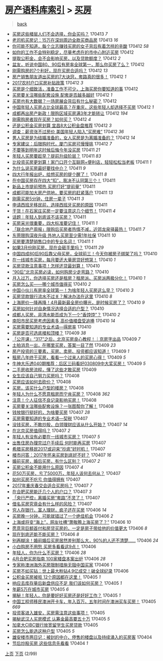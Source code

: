 [房产语料库索引](../../README.md)  > [买房](买房.md)
====
> [back](../README.md)

- [买房这些楼层人们不会选择，你会买吗？](http://jkwz.applinzi.com/ittc/6955933770992583684.html#%E4%B9%B0%E6%88%BF%E8%BF%99%E4%BA%9B%E6%A5%BC%E5%B1%82%E4%BA%BA%E4%BB%AC%E4%B8%8D%E4%BC%9A%E9%80%89%E6%8B%A9%EF%BC%8C%E4%BD%A0%E4%BC%9A%E4%B9%B0%E5%90%97%EF%BC%9F) 170413 *7* 
- [老司机买房记：15万在深圳周边全款买商品房](http://jkwz.applinzi.com/ittc/6955698384957604869.html#%E8%80%81%E5%8F%B8%E6%9C%BA%E4%B9%B0%E6%88%BF%E8%AE%B0%EF%BC%9A15%E4%B8%87%E5%9C%A8%E6%B7%B1%E5%9C%B3%E5%91%A8%E8%BE%B9%E5%85%A8%E6%AC%BE%E4%B9%B0%E5%95%86%E5%93%81%E6%88%BF) 170413 *16* 
- [你可能不知道，每个立志赚钱买房的女子背后有着怎样的辛酸](http://jkwz.applinzi.com/ittc/6955760209174725637.html#%E4%BD%A0%E5%8F%AF%E8%83%BD%E4%B8%8D%E7%9F%A5%E9%81%93%EF%BC%8C%E6%AF%8F%E4%B8%AA%E7%AB%8B%E5%BF%97%E8%B5%9A%E9%92%B1%E4%B9%B0%E6%88%BF%E7%9A%84%E5%A5%B3%E5%AD%90%E8%83%8C%E5%90%8E%E6%9C%89%E7%9D%80%E6%80%8E%E6%A0%B7%E7%9A%84%E8%BE%9B%E9%85%B8) 170412 *58* 
- [如你的工作不会特别稳定，尽量考虑在的市中心附近买房](http://jkwz.applinzi.com/ittc/6955733105158652932.html#%E5%A6%82%E4%BD%A0%E7%9A%84%E5%B7%A5%E4%BD%9C%E4%B8%8D%E4%BC%9A%E7%89%B9%E5%88%AB%E7%A8%B3%E5%AE%9A%EF%BC%8C%E5%B0%BD%E9%87%8F%E8%80%83%E8%99%91%E5%9C%A8%E7%9A%84%E5%B8%82%E4%B8%AD%E5%BF%83%E9%99%84%E8%BF%91%E4%B9%B0%E6%88%BF) 170412  
- [提取公积金，会不会影响买房，以及贷款额度？](http://jkwz.applinzi.com/ittc/6955731948206031877.html#%E6%8F%90%E5%8F%96%E5%85%AC%E7%A7%AF%E9%87%91%EF%BC%8C%E4%BC%9A%E4%B8%8D%E4%BC%9A%E5%BD%B1%E5%93%8D%E4%B9%B0%E6%88%BF%EF%BC%8C%E4%BB%A5%E5%8F%8A%E8%B4%B7%E6%AC%BE%E9%A2%9D%E5%BA%A6%EF%BC%9F) 170412 *2* 
- [盆友，听说中国80、90后有房率全球第一，那么你买房了么？](http://jkwz.applinzi.com/ittc/6955706140523512837.html#%E7%9B%86%E5%8F%8B%EF%BC%8C%E5%90%AC%E8%AF%B4%E4%B8%AD%E5%9B%BD80%E3%80%8190%E5%90%8E%E6%9C%89%E6%88%BF%E7%8E%87%E5%85%A8%E7%90%83%E7%AC%AC%E4%B8%80%EF%BC%8C%E9%82%A3%E4%B9%88%E4%BD%A0%E4%B9%B0%E6%88%BF%E4%BA%86%E4%B9%88%EF%BC%9F) 170412  
- [刚需购房的7个利好，现在买房合适吗？](http://jkwz.applinzi.com/ittc/6955705100583568388.html#%E5%88%9A%E9%9C%80%E8%B4%AD%E6%88%BF%E7%9A%847%E4%B8%AA%E5%88%A9%E5%A5%BD%EF%BC%8C%E7%8E%B0%E5%9C%A8%E4%B9%B0%E6%88%BF%E5%90%88%E9%80%82%E5%90%97%EF%BC%9F) 170412 *13* 
- [房产销售朋友道出买房的7大诀窍，套路真的很多！](http://jkwz.applinzi.com/ittc/6955694260216136708.html#%E6%88%BF%E4%BA%A7%E9%94%80%E5%94%AE%E6%9C%8B%E5%8F%8B%E9%81%93%E5%87%BA%E4%B9%B0%E6%88%BF%E7%9A%847%E5%A4%A7%E8%AF%80%E7%AA%8D%EF%BC%8C%E5%A5%97%E8%B7%AF%E7%9C%9F%E7%9A%84%E5%BE%88%E5%A4%9A%EF%BC%81) 170412 *1* 
- [2017农村户口买房补贴政策](http://jkwz.applinzi.com/ittc/6955684270956872708.html#2017%E5%86%9C%E6%9D%91%E6%88%B7%E5%8F%A3%E4%B9%B0%E6%88%BF%E8%A1%A5%E8%B4%B4%E6%94%BF%E7%AD%96) 170412 *3* 
- [买房是个细致活，准备工作不可少，上海买房你要知道的事](http://jkwz.applinzi.com/ittc/6955683626476897285.html#%E4%B9%B0%E6%88%BF%E6%98%AF%E4%B8%AA%E7%BB%86%E8%87%B4%E6%B4%BB%EF%BC%8C%E5%87%86%E5%A4%87%E5%B7%A5%E4%BD%9C%E4%B8%8D%E5%8F%AF%E5%B0%91%EF%BC%8C%E4%B8%8A%E6%B5%B7%E4%B9%B0%E6%88%BF%E4%BD%A0%E8%A6%81%E7%9F%A5%E9%81%93%E7%9A%84%E4%BA%8B) 170412  
- [买房要关注哪些配套设施 配套是否越多越好](http://jkwz.applinzi.com/ittc/6955683435724145669.html#%E4%B9%B0%E6%88%BF%E8%A6%81%E5%85%B3%E6%B3%A8%E5%93%AA%E4%BA%9B%E9%85%8D%E5%A5%97%E8%AE%BE%E6%96%BD+%E9%85%8D%E5%A5%97%E6%98%AF%E5%90%A6%E8%B6%8A%E5%A4%9A%E8%B6%8A%E5%A5%BD) 170412 *1* 
- [买房也有大数据？一场房展会背后有什么秘密？](http://jkwz.applinzi.com/ittc/6955680665545737220.html#%E4%B9%B0%E6%88%BF%E4%B9%9F%E6%9C%89%E5%A4%A7%E6%95%B0%E6%8D%AE%EF%BC%9F%E4%B8%80%E5%9C%BA%E6%88%BF%E5%B1%95%E4%BC%9A%E8%83%8C%E5%90%8E%E6%9C%89%E4%BB%80%E4%B9%88%E7%A7%98%E5%AF%86%EF%BC%9F) 170412  
- [中国年轻人买房占比全球最高？在重庆，这些年轻人却选择不买房](http://jkwz.applinzi.com/ittc/6955656901550408708.html#%E4%B8%AD%E5%9B%BD%E5%B9%B4%E8%BD%BB%E4%BA%BA%E4%B9%B0%E6%88%BF%E5%8D%A0%E6%AF%94%E5%85%A8%E7%90%83%E6%9C%80%E9%AB%98%EF%BC%9F%E5%9C%A8%E9%87%8D%E5%BA%86%EF%BC%8C%E8%BF%99%E4%BA%9B%E5%B9%B4%E8%BD%BB%E4%BA%BA%E5%8D%B4%E9%80%89%E6%8B%A9%E4%B8%8D%E4%B9%B0%E6%88%BF) 170412 *1* 
- [成都再出房产新政！限购区域买房满3年才能转让](http://jkwz.applinzi.com/ittc/6955643318003303429.html#%E6%88%90%E9%83%BD%E5%86%8D%E5%87%BA%E6%88%BF%E4%BA%A7%E6%96%B0%E6%94%BF%EF%BC%81%E9%99%90%E8%B4%AD%E5%8C%BA%E5%9F%9F%E4%B9%B0%E6%88%BF%E6%BB%A13%E5%B9%B4%E6%89%8D%E8%83%BD%E8%BD%AC%E8%AE%A9) 170412 *194* 
- [刚需购房者现在买房？如何买？](http://jkwz.applinzi.com/ittc/6955607071780242436.html#%E5%88%9A%E9%9C%80%E8%B4%AD%E6%88%BF%E8%80%85%E7%8E%B0%E5%9C%A8%E4%B9%B0%E6%88%BF%EF%BC%9F%E5%A6%82%E4%BD%95%E4%B9%B0%EF%BC%9F) 170412 *4* 
- [还是公积金买房划算 宜昌8大公积金盘推荐](http://jkwz.applinzi.com/ittc/6955600617383920645.html#%E8%BF%98%E6%98%AF%E5%85%AC%E7%A7%AF%E9%87%91%E4%B9%B0%E6%88%BF%E5%88%92%E7%AE%97+%E5%AE%9C%E6%98%8C8%E5%A4%A7%E5%85%AC%E7%A7%AF%E9%87%91%E7%9B%98%E6%8E%A8%E8%8D%90) 170412 *3* 
- [调查：薪资涨不过房价 美国年轻人陷入“买房难”](http://jkwz.applinzi.com/ittc/6955577383888356356.html#%E8%B0%83%E6%9F%A5%EF%BC%9A%E8%96%AA%E8%B5%84%E6%B6%A8%E4%B8%8D%E8%BF%87%E6%88%BF%E4%BB%B7+%E7%BE%8E%E5%9B%BD%E5%B9%B4%E8%BD%BB%E4%BA%BA%E9%99%B7%E5%85%A5%E2%80%9C%E4%B9%B0%E6%88%BF%E9%9A%BE%E2%80%9D) 170412 *36* 
- [男人买房是为结婚准备的，女人买房是为离婚准备的？](http://jkwz.applinzi.com/ittc/6955334827514528773.html#%E7%94%B7%E4%BA%BA%E4%B9%B0%E6%88%BF%E6%98%AF%E4%B8%BA%E7%BB%93%E5%A9%9A%E5%87%86%E5%A4%87%E7%9A%84%EF%BC%8C%E5%A5%B3%E4%BA%BA%E4%B9%B0%E6%88%BF%E6%98%AF%E4%B8%BA%E7%A6%BB%E5%A9%9A%E5%87%86%E5%A4%87%E7%9A%84%EF%BC%9F) 170412 *14* 
- [专家建议：后限购时代，厦门买房可慢慢挑](http://jkwz.applinzi.com/ittc/6955565950156932100.html#%E4%B8%93%E5%AE%B6%E5%BB%BA%E8%AE%AE%EF%BC%9A%E5%90%8E%E9%99%90%E8%B4%AD%E6%97%B6%E4%BB%A3%EF%BC%8C%E5%8E%A6%E9%97%A8%E4%B9%B0%E6%88%BF%E5%8F%AF%E6%85%A2%E6%85%A2%E6%8C%91) 170412 *7* 
- [不要等到明年这时候后悔今年没买房](http://jkwz.applinzi.com/ittc/6955381884132525061.html#%E4%B8%8D%E8%A6%81%E7%AD%89%E5%88%B0%E6%98%8E%E5%B9%B4%E8%BF%99%E6%97%B6%E5%80%99%E5%90%8E%E6%82%94%E4%BB%8A%E5%B9%B4%E6%B2%A1%E4%B9%B0%E6%88%BF) 170411 *21* 
- [年轻人买房要趁早？提前升级阶层？](http://jkwz.applinzi.com/ittc/6955375306272670725.html#%E5%B9%B4%E8%BD%BB%E4%BA%BA%E4%B9%B0%E6%88%BF%E8%A6%81%E8%B6%81%E6%97%A9%EF%BC%9F%E6%8F%90%E5%89%8D%E5%8D%87%E7%BA%A7%E9%98%B6%E5%B1%82%EF%BC%9F) 170411 *83* 
- [比投资买房更划算！家门口开个互联网+便利店，轻轻松松当老板](http://jkwz.applinzi.com/ittc/6955327981097583621.html#%E6%AF%94%E6%8A%95%E8%B5%84%E4%B9%B0%E6%88%BF%E6%9B%B4%E5%88%92%E7%AE%97%EF%BC%81%E5%AE%B6%E9%97%A8%E5%8F%A3%E5%BC%80%E4%B8%AA%E4%BA%92%E8%81%94%E7%BD%91%2B%E4%BE%BF%E5%88%A9%E5%BA%97%EF%BC%8C%E8%BD%BB%E8%BD%BB%E6%9D%BE%E6%9D%BE%E5%BD%93%E8%80%81%E6%9D%BF) 170411 *1* 
- [为什么说买房最好要找中介？](http://jkwz.applinzi.com/ittc/6955327952060417029.html#%E4%B8%BA%E4%BB%80%E4%B9%88%E8%AF%B4%E4%B9%B0%E6%88%BF%E6%9C%80%E5%A5%BD%E8%A6%81%E6%89%BE%E4%B8%AD%E4%BB%8B%EF%BC%9F) 170411 *9* 
- [四大行年报出炉，给想买房的提个醒了！](http://jkwz.applinzi.com/ittc/6955321947457061892.html#%E5%9B%9B%E5%A4%A7%E8%A1%8C%E5%B9%B4%E6%8A%A5%E5%87%BA%E7%82%89%EF%BC%8C%E7%BB%99%E6%83%B3%E4%B9%B0%E6%88%BF%E7%9A%84%E6%8F%90%E4%B8%AA%E9%86%92%E4%BA%86%EF%BC%81) 170411 *8* 
- [在中国买房存在四大“扣”，我决不认同第三个！](http://jkwz.applinzi.com/ittc/6955320046636254213.html#%E5%9C%A8%E4%B8%AD%E5%9B%BD%E4%B9%B0%E6%88%BF%E5%AD%98%E5%9C%A8%E5%9B%9B%E5%A4%A7%E2%80%9C%E6%89%A3%E2%80%9D%EF%BC%8C%E6%88%91%E5%86%B3%E4%B8%8D%E8%AE%A4%E5%90%8C%E7%AC%AC%E4%B8%89%E4%B8%AA%EF%BC%81) 170411  
- [新品上市提前预热 买房打好“提前量”](http://jkwz.applinzi.com/ittc/6955289490464703492.html#%E6%96%B0%E5%93%81%E4%B8%8A%E5%B8%82%E6%8F%90%E5%89%8D%E9%A2%84%E7%83%AD+%E4%B9%B0%E6%88%BF%E6%89%93%E5%A5%BD%E2%80%9C%E6%8F%90%E5%89%8D%E9%87%8F%E2%80%9D) 170411  
- [成都可能加大房产供地，要买房的赶紧落户](http://jkwz.applinzi.com/ittc/6955278399600854021.html#%E6%88%90%E9%83%BD%E5%8F%AF%E8%83%BD%E5%8A%A0%E5%A4%A7%E6%88%BF%E4%BA%A7%E4%BE%9B%E5%9C%B0%EF%BC%8C%E8%A6%81%E4%B9%B0%E6%88%BF%E7%9A%84%E8%B5%B6%E7%B4%A7%E8%90%BD%E6%88%B7) 170411 *13* 
- [刚需买房5分钟，住房一辈子](http://jkwz.applinzi.com/ittc/6955264045069370372.html#%E5%88%9A%E9%9C%80%E4%B9%B0%E6%88%BF5%E5%88%86%E9%92%9F%EF%BC%8C%E4%BD%8F%E6%88%BF%E4%B8%80%E8%BE%88%E5%AD%90) 170411 *3* 
- [申请西班牙移民前，选择西班牙买房的原因](http://jkwz.applinzi.com/ittc/6955262520607638532.html#%E7%94%B3%E8%AF%B7%E8%A5%BF%E7%8F%AD%E7%89%99%E7%A7%BB%E6%B0%91%E5%89%8D%EF%BC%8C%E9%80%89%E6%8B%A9%E8%A5%BF%E7%8F%AD%E7%89%99%E4%B9%B0%E6%88%BF%E7%9A%84%E5%8E%9F%E5%9B%A0) 170411  
- [干货！在石家庄买房一定要注意这几个细节！](http://jkwz.applinzi.com/ittc/6955221469578658821.html#%E5%B9%B2%E8%B4%A7%EF%BC%81%E5%9C%A8%E7%9F%B3%E5%AE%B6%E5%BA%84%E4%B9%B0%E6%88%BF%E4%B8%80%E5%AE%9A%E8%A6%81%E6%B3%A8%E6%84%8F%E8%BF%99%E5%87%A0%E4%B8%AA%E7%BB%86%E8%8A%82%EF%BC%81) 170411 *4* 
- [话题｜年轻人到底该不该买房？](http://jkwz.applinzi.com/ittc/6955237039049016325.html#%E8%AF%9D%E9%A2%98%EF%BD%9C%E5%B9%B4%E8%BD%BB%E4%BA%BA%E5%88%B0%E5%BA%95%E8%AF%A5%E4%B8%8D%E8%AF%A5%E4%B9%B0%E6%88%BF%EF%BC%9F) 170411  
- [买房采光很重要，四大标准要记住！](http://jkwz.applinzi.com/ittc/6955231658830726149.html#%E4%B9%B0%E6%88%BF%E9%87%87%E5%85%89%E5%BE%88%E9%87%8D%E8%A6%81%EF%BC%8C%E5%9B%9B%E5%A4%A7%E6%A0%87%E5%87%86%E8%A6%81%E8%AE%B0%E4%BD%8F%EF%BC%81) 170411 *1* 
- [「联合地产周报」限购后买房者热情不减，近郊龙泉驿最热！](http://jkwz.applinzi.com/ittc/6955196245911012357.html#%E3%80%8C%E8%81%94%E5%90%88%E5%9C%B0%E4%BA%A7%E5%91%A8%E6%8A%A5%E3%80%8D%E9%99%90%E8%B4%AD%E5%90%8E%E4%B9%B0%E6%88%BF%E8%80%85%E7%83%AD%E6%83%85%E4%B8%8D%E5%87%8F%EF%BC%8C%E8%BF%91%E9%83%8A%E9%BE%99%E6%B3%89%E9%A9%BF%E6%9C%80%E7%83%AD%EF%BC%81) 170411 *7* 
- [东莞限购深夜升级 外地人买房至少需1年社保](http://jkwz.applinzi.com/ittc/6955193445533615108.html#%E4%B8%9C%E8%8E%9E%E9%99%90%E8%B4%AD%E6%B7%B1%E5%A4%9C%E5%8D%87%E7%BA%A7+%E5%A4%96%E5%9C%B0%E4%BA%BA%E4%B9%B0%E6%88%BF%E8%87%B3%E5%B0%91%E9%9C%801%E5%B9%B4%E7%A4%BE%E4%BF%9D) 170411 *10* 
- [买房要清楚销售口中的专业名词！](http://jkwz.applinzi.com/ittc/6954844730696401924.html#%E4%B9%B0%E6%88%BF%E8%A6%81%E6%B8%85%E6%A5%9A%E9%94%80%E5%94%AE%E5%8F%A3%E4%B8%AD%E7%9A%84%E4%B8%93%E4%B8%9A%E5%90%8D%E8%AF%8D%EF%BC%81) 170411 *1* 
- [如果3月份刚买房，现在会砸手里吗？](http://jkwz.applinzi.com/ittc/6955059222017475589.html#%E5%A6%82%E6%9E%9C3%E6%9C%88%E4%BB%BD%E5%88%9A%E4%B9%B0%E6%88%BF%EF%BC%8C%E7%8E%B0%E5%9C%A8%E4%BC%9A%E7%A0%B8%E6%89%8B%E9%87%8C%E5%90%97%EF%BC%9F) 170411 *29* 
- [中国四成80后90后靠父母买房，全球前三！今天你被房子绑架了吗？](http://jkwz.applinzi.com/ittc/6954975941427201028.html#%E4%B8%AD%E5%9B%BD%E5%9B%9B%E6%88%9080%E5%90%8E90%E5%90%8E%E9%9D%A0%E7%88%B6%E6%AF%8D%E4%B9%B0%E6%88%BF%EF%BC%8C%E5%85%A8%E7%90%83%E5%89%8D%E4%B8%89%EF%BC%81%E4%BB%8A%E5%A4%A9%E4%BD%A0%E8%A2%AB%E6%88%BF%E5%AD%90%E7%BB%91%E6%9E%B6%E4%BA%86%E5%90%97%EF%BC%9F) 170410  
- [在一线城市买房，每月要还大量房贷好想哭！](http://jkwz.applinzi.com/ittc/6954922013062857732.html#%E5%9C%A8%E4%B8%80%E7%BA%BF%E5%9F%8E%E5%B8%82%E4%B9%B0%E6%88%BF%EF%BC%8C%E6%AF%8F%E6%9C%88%E8%A6%81%E8%BF%98%E5%A4%A7%E9%87%8F%E6%88%BF%E8%B4%B7%E5%A5%BD%E6%83%B3%E5%93%AD%EF%BC%81) 170410 *1* 
- [买房贷款注意事项！怎样还贷最划算！](http://jkwz.applinzi.com/ittc/6954945575475741701.html#%E4%B9%B0%E6%88%BF%E8%B4%B7%E6%AC%BE%E6%B3%A8%E6%84%8F%E4%BA%8B%E9%A1%B9%EF%BC%81%E6%80%8E%E6%A0%B7%E8%BF%98%E8%B4%B7%E6%9C%80%E5%88%92%E7%AE%97%EF%BC%81) 170410  
- [“90后”北京买房必读，如何购房少走弯路？](http://jkwz.applinzi.com/ittc/6954933336924488709.html#%E2%80%9C90%E5%90%8E%E2%80%9D%E5%8C%97%E4%BA%AC%E4%B9%B0%E6%88%BF%E5%BF%85%E8%AF%BB%EF%BC%8C%E5%A6%82%E4%BD%95%E8%B4%AD%E6%88%BF%E5%B0%91%E8%B5%B0%E5%BC%AF%E8%B7%AF%EF%BC%9F) 170410  
- [月入过万，你选择买房还是租房？租房派、买房派两极分化！](http://jkwz.applinzi.com/ittc/6954932224611845124.html#%E6%9C%88%E5%85%A5%E8%BF%87%E4%B8%87%EF%BC%8C%E4%BD%A0%E9%80%89%E6%8B%A9%E4%B9%B0%E6%88%BF%E8%BF%98%E6%98%AF%E7%A7%9F%E6%88%BF%EF%BC%9F%E7%A7%9F%E6%88%BF%E6%B4%BE%E3%80%81%E4%B9%B0%E6%88%BF%E6%B4%BE%E4%B8%A4%E6%9E%81%E5%88%86%E5%8C%96%EF%BC%81) 170410 *1* 
- [买房怎么买——哪个城市值得买](http://jkwz.applinzi.com/ittc/6954922129387684869.html#%E4%B9%B0%E6%88%BF%E6%80%8E%E4%B9%88%E4%B9%B0%E2%80%94%E2%80%94%E5%93%AA%E4%B8%AA%E5%9F%8E%E5%B8%82%E5%80%BC%E5%BE%97%E4%B9%B0) 170410 *2* 
- [中国小伙儿有房率全球第一！为啥年轻人买房这么早？](http://jkwz.applinzi.com/ittc/6954919591800210437.html#%E4%B8%AD%E5%9B%BD%E5%B0%8F%E4%BC%99%E5%84%BF%E6%9C%89%E6%88%BF%E7%8E%87%E5%85%A8%E7%90%83%E7%AC%AC%E4%B8%80%EF%BC%81%E4%B8%BA%E5%95%A5%E5%B9%B4%E8%BD%BB%E4%BA%BA%E4%B9%B0%E6%88%BF%E8%BF%99%E4%B9%88%E6%97%A9%EF%BC%9F) 170410 *3* 
- [买房贷款银行流水不过关？解决办法在这里](http://jkwz.applinzi.com/ittc/6954843259250672644.html#%E4%B9%B0%E6%88%BF%E8%B4%B7%E6%AC%BE%E9%93%B6%E8%A1%8C%E6%B5%81%E6%B0%B4%E4%B8%8D%E8%BF%87%E5%85%B3%EF%BC%9F%E8%A7%A3%E5%86%B3%E5%8A%9E%E6%B3%95%E5%9C%A8%E8%BF%99%E9%87%8C) 170410 *8* 
- [上海房价一降再降！4月最新最全房价曝光，是时候买房了？](http://jkwz.applinzi.com/ittc/6954857267215205381.html#%E4%B8%8A%E6%B5%B7%E6%88%BF%E4%BB%B7%E4%B8%80%E9%99%8D%E5%86%8D%E9%99%8D%EF%BC%814%E6%9C%88%E6%9C%80%E6%96%B0%E6%9C%80%E5%85%A8%E6%88%BF%E4%BB%B7%E6%9B%9D%E5%85%89%EF%BC%8C%E6%98%AF%E6%97%B6%E5%80%99%E4%B9%B0%E6%88%BF%E4%BA%86%EF%BC%9F) 170410 *9* 
- [买房如何针对自身情况选择合适的户型？](http://jkwz.applinzi.com/ittc/6954854728671429637.html#%E4%B9%B0%E6%88%BF%E5%A6%82%E4%BD%95%E9%92%88%E5%AF%B9%E8%87%AA%E8%BA%AB%E6%83%85%E5%86%B5%E9%80%89%E6%8B%A9%E5%90%88%E9%80%82%E7%9A%84%E6%88%B7%E5%9E%8B%EF%BC%9F) 170410  
- [成都人买房，非清水能否成为下一个“香饽饽”？](http://jkwz.applinzi.com/ittc/6954835272511521797.html#%E6%88%90%E9%83%BD%E4%BA%BA%E4%B9%B0%E6%88%BF%EF%BC%8C%E9%9D%9E%E6%B8%85%E6%B0%B4%E8%83%BD%E5%90%A6%E6%88%90%E4%B8%BA%E4%B8%8B%E4%B8%80%E4%B8%AA%E2%80%9C%E9%A6%99%E9%A5%BD%E9%A5%BD%E2%80%9D%EF%BC%9F) 170410 *2* 
- [南阳市民买房考虑因素多 高价值楼盘受追捧](http://jkwz.applinzi.com/ittc/6954817201226908676.html#%E5%8D%97%E9%98%B3%E5%B8%82%E6%B0%91%E4%B9%B0%E6%88%BF%E8%80%83%E8%99%91%E5%9B%A0%E7%B4%A0%E5%A4%9A+%E9%AB%98%E4%BB%B7%E5%80%BC%E6%A5%BC%E7%9B%98%E5%8F%97%E8%BF%BD%E6%8D%A7) 170410 *14* 
- [买房需要知道的专业术语—得房率](http://jkwz.applinzi.com/ittc/6954314268940960772.html#%E4%B9%B0%E6%88%BF%E9%9C%80%E8%A6%81%E7%9F%A5%E9%81%93%E7%9A%84%E4%B8%93%E4%B8%9A%E6%9C%AF%E8%AF%AD%E2%80%94%E5%BE%97%E6%88%BF%E7%8E%87) 170410  
- [买房是否可选底楼和顶楼？](http://jkwz.applinzi.com/ittc/6954659948406522884.html#%E4%B9%B0%E6%88%BF%E6%98%AF%E5%90%A6%E5%8F%AF%E9%80%89%E5%BA%95%E6%A5%BC%E5%92%8C%E9%A1%B6%E6%A5%BC%EF%BC%9F) 170409 *38* 
- [「公开课」“317”之后，北京买房良心教程！｜京房字出品](http://jkwz.applinzi.com/ittc/6954643725862044677.html#%E3%80%8C%E5%85%AC%E5%BC%80%E8%AF%BE%E3%80%8D%E2%80%9C317%E2%80%9D%E4%B9%8B%E5%90%8E%EF%BC%8C%E5%8C%97%E4%BA%AC%E4%B9%B0%E6%88%BF%E8%89%AF%E5%BF%83%E6%95%99%E7%A8%8B%EF%BC%81%EF%BD%9C%E4%BA%AC%E6%88%BF%E5%AD%97%E5%87%BA%E5%93%81) 170409 *7* 
- [土拍消息一出，在哪里买房，答案一目了然](http://jkwz.applinzi.com/ittc/6954577257560540164.html#%E5%9C%9F%E6%8B%8D%E6%B6%88%E6%81%AF%E4%B8%80%E5%87%BA%EF%BC%8C%E5%9C%A8%E5%93%AA%E9%87%8C%E4%B9%B0%E6%88%BF%EF%BC%8C%E7%AD%94%E6%A1%88%E4%B8%80%E7%9B%AE%E4%BA%86%E7%84%B6) 170409 *23* 
- [房产投资的三要素，买房、卖房、投资都应该知道！](http://jkwz.applinzi.com/ittc/6954522792488862724.html#%E6%88%BF%E4%BA%A7%E6%8A%95%E8%B5%84%E7%9A%84%E4%B8%89%E8%A6%81%E7%B4%A0%EF%BC%8C%E4%B9%B0%E6%88%BF%E3%80%81%E5%8D%96%E6%88%BF%E3%80%81%E6%8A%95%E8%B5%84%E9%83%BD%E5%BA%94%E8%AF%A5%E7%9F%A5%E9%81%93%EF%BC%81) 170409 *1* 
- [租房八年终于买房，看看一个过来人的买房心得！](http://jkwz.applinzi.com/ittc/6954477250744419333.html#%E7%A7%9F%E6%88%BF%E5%85%AB%E5%B9%B4%E7%BB%88%E4%BA%8E%E4%B9%B0%E6%88%BF%EF%BC%8C%E7%9C%8B%E7%9C%8B%E4%B8%80%E4%B8%AA%E8%BF%87%E6%9D%A5%E4%BA%BA%E7%9A%84%E4%B9%B0%E6%88%BF%E5%BF%83%E5%BE%97%EF%BC%81) 170409 *5* 
- [牛神大乐透040期推荐：后区三码看好030809中大奖买房！](http://jkwz.applinzi.com/ittc/6954135536020227077.html#%E7%89%9B%E7%A5%9E%E5%A4%A7%E4%B9%90%E9%80%8F040%E6%9C%9F%E6%8E%A8%E8%8D%90%EF%BC%9A%E5%90%8E%E5%8C%BA%E4%B8%89%E7%A0%81%E7%9C%8B%E5%A5%BD030809%E4%B8%AD%E5%A4%A7%E5%A5%96%E4%B9%B0%E6%88%BF%EF%BC%81) 170409 *5* 
- [二手房收房流程，懂了这些才敢买房](http://jkwz.applinzi.com/ittc/6954442194718032901.html#%E4%BA%8C%E6%89%8B%E6%88%BF%E6%94%B6%E6%88%BF%E6%B5%81%E7%A8%8B%EF%BC%8C%E6%87%82%E4%BA%86%E8%BF%99%E4%BA%9B%E6%89%8D%E6%95%A2%E4%B9%B0%E6%88%BF) 170409  
- [女生应该自己努力买房吗？](http://jkwz.applinzi.com/ittc/6954264367930541061.html#%E5%A5%B3%E7%94%9F%E5%BA%94%E8%AF%A5%E8%87%AA%E5%B7%B1%E5%8A%AA%E5%8A%9B%E4%B9%B0%E6%88%BF%E5%90%97%EF%BC%9F) 170408  
- [买房应该如何去砍价？](http://jkwz.applinzi.com/ittc/6954261229781648389.html#%E4%B9%B0%E6%88%BF%E5%BA%94%E8%AF%A5%E5%A6%82%E4%BD%95%E5%8E%BB%E7%A0%8D%E4%BB%B7%EF%BC%9F) 170408  
- [买房，该买什么户型的楼房？](http://jkwz.applinzi.com/ittc/6954183320014423044.html#%E4%B9%B0%E6%88%BF%EF%BC%8C%E8%AF%A5%E4%B9%B0%E4%BB%80%E4%B9%88%E6%88%B7%E5%9E%8B%E7%9A%84%E6%A5%BC%E6%88%BF%EF%BC%9F) 170408  
- [年轻人为什么不愿意租房而宁肯买房？](http://jkwz.applinzi.com/ittc/6954164320006046724.html#%E5%B9%B4%E8%BD%BB%E4%BA%BA%E4%B8%BA%E4%BB%80%E4%B9%88%E4%B8%8D%E6%84%BF%E6%84%8F%E7%A7%9F%E6%88%BF%E8%80%8C%E5%AE%81%E8%82%AF%E4%B9%B0%E6%88%BF%EF%BC%9F) 170408 *362* 
- [注意！个人征信不良记录影响买房！](http://jkwz.applinzi.com/ittc/6954112681710715908.html#%E6%B3%A8%E6%84%8F%EF%BC%81%E4%B8%AA%E4%BA%BA%E5%BE%81%E4%BF%A1%E4%B8%8D%E8%89%AF%E8%AE%B0%E5%BD%95%E5%BD%B1%E5%93%8D%E4%B9%B0%E6%88%BF%EF%BC%81) 170408  
- [买房要关注哪些配套设施？一张图帮你了解！](http://jkwz.applinzi.com/ittc/6954112091131741188.html#%E4%B9%B0%E6%88%BF%E8%A6%81%E5%85%B3%E6%B3%A8%E5%93%AA%E4%BA%9B%E9%85%8D%E5%A5%97%E8%AE%BE%E6%96%BD%EF%BC%9F%E4%B8%80%E5%BC%A0%E5%9B%BE%E5%B8%AE%E4%BD%A0%E4%BA%86%E8%A7%A3%EF%BC%81) 170408  
- [钱放银行挺好的，为啥要买房](http://jkwz.applinzi.com/ittc/6953930807818322948.html#%E9%92%B1%E6%94%BE%E9%93%B6%E8%A1%8C%E6%8C%BA%E5%A5%BD%E7%9A%84%EF%BC%8C%E4%B8%BA%E5%95%A5%E8%A6%81%E4%B9%B0%E6%88%BF) 170407 *28* 
- [买房需要知道的专业术语—契税](http://jkwz.applinzi.com/ittc/6953927666104271877.html#%E4%B9%B0%E6%88%BF%E9%9C%80%E8%A6%81%E7%9F%A5%E9%81%93%E7%9A%84%E4%B8%93%E4%B8%9A%E6%9C%AF%E8%AF%AD%E2%80%94%E5%A5%91%E7%A8%8E) 170407  
- [没钱买房，不敢炒股，白领理财应该从什么开始？](http://jkwz.applinzi.com/ittc/6953860134869664773.html#%E6%B2%A1%E9%92%B1%E4%B9%B0%E6%88%BF%EF%BC%8C%E4%B8%8D%E6%95%A2%E7%82%92%E8%82%A1%EF%BC%8C%E7%99%BD%E9%A2%86%E7%90%86%E8%B4%A2%E5%BA%94%E8%AF%A5%E4%BB%8E%E4%BB%80%E4%B9%88%E5%BC%80%E5%A7%8B%EF%BC%9F) 170407 *14* 
- [在北京买房值得吗？](http://jkwz.applinzi.com/ittc/6953860047925937157.html#%E5%9C%A8%E5%8C%97%E4%BA%AC%E4%B9%B0%E6%88%BF%E5%80%BC%E5%BE%97%E5%90%97%EF%BC%9F) 170407 *2* 
- [年轻人有没有必要在一线城市买房？](http://jkwz.applinzi.com/ittc/6953851381436908549.html#%E5%B9%B4%E8%BD%BB%E4%BA%BA%E6%9C%89%E6%B2%A1%E6%9C%89%E5%BF%85%E8%A6%81%E5%9C%A8%E4%B8%80%E7%BA%BF%E5%9F%8E%E5%B8%82%E4%B9%B0%E6%88%BF%EF%BC%9F) 170407 *5* 
- [出售住房办理完过户手续后 何时能再买房](http://jkwz.applinzi.com/ittc/6953848323000763397.html#%E5%87%BA%E5%94%AE%E4%BD%8F%E6%88%BF%E5%8A%9E%E7%90%86%E5%AE%8C%E8%BF%87%E6%88%B7%E6%89%8B%E7%BB%AD%E5%90%8E+%E4%BD%95%E6%97%B6%E8%83%BD%E5%86%8D%E4%B9%B0%E6%88%BF) 170407  
- [希腊买房移民2017或迎来“抄底”好时机！](http://jkwz.applinzi.com/ittc/6953843064618615812.html#%E5%B8%8C%E8%85%8A%E4%B9%B0%E6%88%BF%E7%A7%BB%E6%B0%912017%E6%88%96%E8%BF%8E%E6%9D%A5%E2%80%9C%E6%8A%84%E5%BA%95%E2%80%9D%E5%A5%BD%E6%97%B6%E6%9C%BA%EF%BC%81) 170407  
- [楼市问答：2017年怀来买房到底好不好？](http://jkwz.applinzi.com/ittc/6953842782056743941.html#%E6%A5%BC%E5%B8%82%E9%97%AE%E7%AD%94%EF%BC%9A2017%E5%B9%B4%E6%80%80%E6%9D%A5%E4%B9%B0%E6%88%BF%E5%88%B0%E5%BA%95%E5%A5%BD%E4%B8%8D%E5%A5%BD%EF%BC%9F) 170407 *16* 
- [婚前买房，婚后买房，有什么区别？](http://jkwz.applinzi.com/ittc/6953820625356456964.html#%E5%A9%9A%E5%89%8D%E4%B9%B0%E6%88%BF%EF%BC%8C%E5%A9%9A%E5%90%8E%E4%B9%B0%E6%88%BF%EF%BC%8C%E6%9C%89%E4%BB%80%E4%B9%88%E5%8C%BA%E5%88%AB%EF%BC%9F) 170407 *2* 
- [买房公积金不能用什么原因](http://jkwz.applinzi.com/ittc/6953789594016416772.html#%E4%B9%B0%E6%88%BF%E5%85%AC%E7%A7%AF%E9%87%91%E4%B8%8D%E8%83%BD%E7%94%A8%E4%BB%80%E4%B9%88%E5%8E%9F%E5%9B%A0) 170407 *4* 
- [花50万买房，亏了5000万，年轻人该何去何从？](http://jkwz.applinzi.com/ittc/6953756175890908165.html#%E8%8A%B150%E4%B8%87%E4%B9%B0%E6%88%BF%EF%BC%8C%E4%BA%8F%E4%BA%865000%E4%B8%87%EF%BC%8C%E5%B9%B4%E8%BD%BB%E4%BA%BA%E8%AF%A5%E4%BD%95%E5%8E%BB%E4%BD%95%E4%BB%8E%EF%BC%9F) 170407  
- [如何买房不吃亏 你值得拥有](http://jkwz.applinzi.com/ittc/6953755839490950148.html#%E5%A6%82%E4%BD%95%E4%B9%B0%E6%88%BF%E4%B8%8D%E5%90%83%E4%BA%8F+%E4%BD%A0%E5%80%BC%E5%BE%97%E6%8B%A5%E6%9C%89) 170407  
- [2017年重庆春交会适合买房吗？](http://jkwz.applinzi.com/ittc/6953752652117722116.html#2017%E5%B9%B4%E9%87%8D%E5%BA%86%E6%98%A5%E4%BA%A4%E4%BC%9A%E9%80%82%E5%90%88%E4%B9%B0%E6%88%BF%E5%90%97%EF%BC%9F) 170407 *7* 
- [在合肥买房能迁几个人的户口？](http://jkwz.applinzi.com/ittc/6953715152590472197.html#%E5%9C%A8%E5%90%88%E8%82%A5%E4%B9%B0%E6%88%BF%E8%83%BD%E8%BF%81%E5%87%A0%E4%B8%AA%E4%BA%BA%E7%9A%84%E6%88%B7%E5%8F%A3%EF%BC%9F) 170407 *3* 
- [「央行严控」离婚买房“套路”不灵了！](http://jkwz.applinzi.com/ittc/6953697600816546820.html#%E3%80%8C%E5%A4%AE%E8%A1%8C%E4%B8%A5%E6%8E%A7%E3%80%8D%E7%A6%BB%E5%A9%9A%E4%B9%B0%E6%88%BF%E2%80%9C%E5%A5%97%E8%B7%AF%E2%80%9D%E4%B8%8D%E7%81%B5%E4%BA%86%EF%BC%81) 170407  
- [借名买房究竟会有什么样的风险？](http://jkwz.applinzi.com/ittc/6953449443138470916.html#%E5%80%9F%E5%90%8D%E4%B9%B0%E6%88%BF%E7%A9%B6%E7%AB%9F%E4%BC%9A%E6%9C%89%E4%BB%80%E4%B9%88%E6%A0%B7%E7%9A%84%E9%A3%8E%E9%99%A9%EF%BC%9F) 170407  
- [穷人存银行，富人理财，疯子还在买房](http://jkwz.applinzi.com/ittc/6953545609066841093.html#%E7%A9%B7%E4%BA%BA%E5%AD%98%E9%93%B6%E8%A1%8C%EF%BC%8C%E5%AF%8C%E4%BA%BA%E7%90%86%E8%B4%A2%EF%BC%8C%E7%96%AF%E5%AD%90%E8%BF%98%E5%9C%A8%E4%B9%B0%E6%88%BF) 170406 *14* 
- [买房晚一分钟，可能就错过了一个绝佳机会](http://jkwz.applinzi.com/ittc/6953530637003785220.html#%E4%B9%B0%E6%88%BF%E6%99%9A%E4%B8%80%E5%88%86%E9%92%9F%EF%BC%8C%E5%8F%AF%E8%83%BD%E5%B0%B1%E9%94%99%E8%BF%87%E4%BA%86%E4%B8%80%E4%B8%AA%E7%BB%9D%E4%BD%B3%E6%9C%BA%E4%BC%9A) 170406 *2* 
- [上海或将变“海上”，网友吐槽“萧敬腾上海买房了？”](http://jkwz.applinzi.com/ittc/6953529335519642629.html#%E4%B8%8A%E6%B5%B7%E6%88%96%E5%B0%86%E5%8F%98%E2%80%9C%E6%B5%B7%E4%B8%8A%E2%80%9D%EF%BC%8C%E7%BD%91%E5%8F%8B%E5%90%90%E6%A7%BD%E2%80%9C%E8%90%A7%E6%95%AC%E8%85%BE%E4%B8%8A%E6%B5%B7%E4%B9%B0%E6%88%BF%E4%BA%86%EF%BC%9F%E2%80%9D) 170406 *10* 
- [愿意背巨额首付和房贷买房的，一定是房子带给他的价值更大](http://jkwz.applinzi.com/ittc/6953527681948845060.html#%E6%84%BF%E6%84%8F%E8%83%8C%E5%B7%A8%E9%A2%9D%E9%A6%96%E4%BB%98%E5%92%8C%E6%88%BF%E8%B4%B7%E4%B9%B0%E6%88%BF%E7%9A%84%EF%BC%8C%E4%B8%80%E5%AE%9A%E6%98%AF%E6%88%BF%E5%AD%90%E5%B8%A6%E7%BB%99%E4%BB%96%E7%9A%84%E4%BB%B7%E5%80%BC%E6%9B%B4%E5%A4%A7) 170406 *8* 
- [现在到底还能不能买房？](http://jkwz.applinzi.com/ittc/6953527336426275844.html#%E7%8E%B0%E5%9C%A8%E5%88%B0%E5%BA%95%E8%BF%98%E8%83%BD%E4%B8%8D%E8%83%BD%E4%B9%B0%E6%88%BF%EF%BC%9F) 170406 *8* 
- [别再糊涂！婚前婚后买房居然差别那么大，90%的人还不清楚……](http://jkwz.applinzi.com/ittc/6953434286203077636.html#%E5%88%AB%E5%86%8D%E7%B3%8A%E6%B6%82%EF%BC%81%E5%A9%9A%E5%89%8D%E5%A9%9A%E5%90%8E%E4%B9%B0%E6%88%BF%E5%B1%85%E7%84%B6%E5%B7%AE%E5%88%AB%E9%82%A3%E4%B9%88%E5%A4%A7%EF%BC%8C90%25%E7%9A%84%E4%BA%BA%E8%BF%98%E4%B8%8D%E6%B8%85%E6%A5%9A%E2%80%A6%E2%80%A6) 170406 *24* 
- [小白购房不用愁 买房多看看这9点！](http://jkwz.applinzi.com/ittc/6953431883890295812.html#%E5%B0%8F%E7%99%BD%E8%B4%AD%E6%88%BF%E4%B8%8D%E7%94%A8%E6%84%81+%E4%B9%B0%E6%88%BF%E5%A4%9A%E7%9C%8B%E7%9C%8B%E8%BF%999%E7%82%B9%EF%BC%81) 170406  
- [年轻人，你为什么不买房？](http://jkwz.applinzi.com/ittc/6953375075666494468.html#%E5%B9%B4%E8%BD%BB%E4%BA%BA%EF%BC%8C%E4%BD%A0%E4%B8%BA%E4%BB%80%E4%B9%88%E4%B8%8D%E4%B9%B0%E6%88%BF%EF%BC%9F) 170406 *28* 
- [4月合肥买房指南 100家楼盘本案出炉](http://jkwz.applinzi.com/ittc/6953340198304875524.html#4%E6%9C%88%E5%90%88%E8%82%A5%E4%B9%B0%E6%88%BF%E6%8C%87%E5%8D%97+100%E5%AE%B6%E6%A5%BC%E7%9B%98%E6%9C%AC%E6%A1%88%E5%87%BA%E7%82%89) 170406 *28* 
- [专家称澳洲海外买房限制措施无阻中国买家](http://jkwz.applinzi.com/ittc/6953334817008649220.html#%E4%B8%93%E5%AE%B6%E7%A7%B0%E6%BE%B3%E6%B4%B2%E6%B5%B7%E5%A4%96%E4%B9%B0%E6%88%BF%E9%99%90%E5%88%B6%E6%8E%AA%E6%96%BD%E6%97%A0%E9%98%BB%E4%B8%AD%E5%9B%BD%E4%B9%B0%E5%AE%B6) 170406 *1* 
- [买房不如买钻：世上最大粉钻4.9亿成交！破全球纪录](http://jkwz.applinzi.com/ittc/6953078652290991108.html#%E4%B9%B0%E6%88%BF%E4%B8%8D%E5%A6%82%E4%B9%B0%E9%92%BB%EF%BC%9A%E4%B8%96%E4%B8%8A%E6%9C%80%E5%A4%A7%E7%B2%89%E9%92%BB4.9%E4%BA%BF%E6%88%90%E4%BA%A4%EF%BC%81%E7%A0%B4%E5%85%A8%E7%90%83%E7%BA%AA%E5%BD%95) 170406  
- [公积金买房被拒 12个原因都在这里！](http://jkwz.applinzi.com/ittc/6953193496335877125.html#%E5%85%AC%E7%A7%AF%E9%87%91%E4%B9%B0%E6%88%BF%E8%A2%AB%E6%8B%92+12%E4%B8%AA%E5%8E%9F%E5%9B%A0%E9%83%BD%E5%9C%A8%E8%BF%99%E9%87%8C%EF%BC%81) 170405 *1* 
- [响应去库存量后新盘供应不足 我们该如何买房？](http://jkwz.applinzi.com/ittc/6953125411528639492.html#%E5%93%8D%E5%BA%94%E5%8E%BB%E5%BA%93%E5%AD%98%E9%87%8F%E5%90%8E%E6%96%B0%E7%9B%98%E4%BE%9B%E5%BA%94%E4%B8%8D%E8%B6%B3+%E6%88%91%E4%BB%AC%E8%AF%A5%E5%A6%82%E4%BD%95%E4%B9%B0%E6%88%BF%EF%BC%9F) 170405 *1* 
- [年薪5万在城市买房](http://jkwz.applinzi.com/ittc/6953049422165443589.html#%E5%B9%B4%E8%96%AA5%E4%B8%87%E5%9C%A8%E5%9F%8E%E5%B8%82%E4%B9%B0%E6%88%BF) 170405 *6* 
- [揭秘！年轻人，你是要好好买房还是好好工作？](http://jkwz.applinzi.com/ittc/6953090471835468805.html#%E6%8F%AD%E7%A7%98%EF%BC%81%E5%B9%B4%E8%BD%BB%E4%BA%BA%EF%BC%8C%E4%BD%A0%E6%98%AF%E8%A6%81%E5%A5%BD%E5%A5%BD%E4%B9%B0%E6%88%BF%E8%BF%98%E6%98%AF%E5%A5%BD%E5%A5%BD%E5%B7%A5%E4%BD%9C%EF%BC%9F) 170405 *1* 
- [中国工程师移民澳洲开卡车，年入百万，五年时间在澳洲买车买房！](http://jkwz.applinzi.com/ittc/6953015884208669700.html#%E4%B8%AD%E5%9B%BD%E5%B7%A5%E7%A8%8B%E5%B8%88%E7%A7%BB%E6%B0%91%E6%BE%B3%E6%B4%B2%E5%BC%80%E5%8D%A1%E8%BD%A6%EF%BC%8C%E5%B9%B4%E5%85%A5%E7%99%BE%E4%B8%87%EF%BC%8C%E4%BA%94%E5%B9%B4%E6%97%B6%E9%97%B4%E5%9C%A8%E6%BE%B3%E6%B4%B2%E4%B9%B0%E8%BD%A6%E4%B9%B0%E6%88%BF%EF%BC%81) 170405 *669* 
- [投资客进入雄安，买房需注意这些事项！](http://jkwz.applinzi.com/ittc/6952998250704536580.html#%E6%8A%95%E8%B5%84%E5%AE%A2%E8%BF%9B%E5%85%A5%E9%9B%84%E5%AE%89%EF%BC%8C%E4%B9%B0%E6%88%BF%E9%9C%80%E6%B3%A8%E6%84%8F%E8%BF%99%E4%BA%9B%E4%BA%8B%E9%A1%B9%EF%BC%81) 170405  
- [揭秘武汉人买房模式 认筹金最高要五十万](http://jkwz.applinzi.com/ittc/6952969747338626052.html#%E6%8F%AD%E7%A7%98%E6%AD%A6%E6%B1%89%E4%BA%BA%E4%B9%B0%E6%88%BF%E6%A8%A1%E5%BC%8F+%E8%AE%A4%E7%AD%B9%E9%87%91%E6%9C%80%E9%AB%98%E8%A6%81%E4%BA%94%E5%8D%81%E4%B8%87) 170405 *5* 
- [加拿大CIBC银行放宽留学生买房贷款](http://jkwz.applinzi.com/ittc/6952906071776691205.html#%E5%8A%A0%E6%8B%BF%E5%A4%A7CIBC%E9%93%B6%E8%A1%8C%E6%94%BE%E5%AE%BD%E7%95%99%E5%AD%A6%E7%94%9F%E4%B9%B0%E6%88%BF%E8%B4%B7%E6%AC%BE) 170405  
- [买房怎么能选这种户型](http://jkwz.applinzi.com/ittc/6952333670164726788.html#%E4%B9%B0%E6%88%BF%E6%80%8E%E4%B9%88%E8%83%BD%E9%80%89%E8%BF%99%E7%A7%8D%E6%88%B7%E5%9E%8B) 170405 *5* 
- [雄安楼市两日记：被封的中介、停售的楼盘以及持续涌入的买房客](http://jkwz.applinzi.com/ittc/6952454514975179781.html#%E9%9B%84%E5%AE%89%E6%A5%BC%E5%B8%82%E4%B8%A4%E6%97%A5%E8%AE%B0%EF%BC%9A%E8%A2%AB%E5%B0%81%E7%9A%84%E4%B8%AD%E4%BB%8B%E3%80%81%E5%81%9C%E5%94%AE%E7%9A%84%E6%A5%BC%E7%9B%98%E4%BB%A5%E5%8F%8A%E6%8C%81%E7%BB%AD%E6%B6%8C%E5%85%A5%E7%9A%84%E4%B9%B0%E6%88%BF%E5%AE%A2) 170404  
- [节后炒股买房 这些信息先看看](http://jkwz.applinzi.com/ittc/6952577330957517829.html#%E8%8A%82%E5%90%8E%E7%82%92%E8%82%A1%E4%B9%B0%E6%88%BF+%E8%BF%99%E4%BA%9B%E4%BF%A1%E6%81%AF%E5%85%88%E7%9C%8B%E7%9C%8B) 170404 *1* 


 [上页](买房3.md) [下页](买房1.md)          (2/99)
